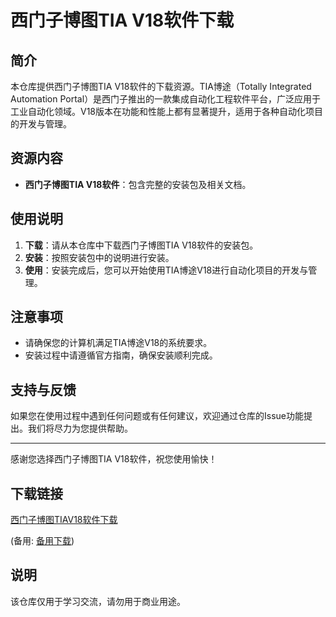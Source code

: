 # 西门子博图TIA V18软件下载

## 简介
本仓库提供西门子博图TIA V18软件的下载资源。TIA博途（Totally Integrated Automation Portal）是西门子推出的一款集成自动化工程软件平台，广泛应用于工业自动化领域。V18版本在功能和性能上都有显著提升，适用于各种自动化项目的开发与管理。

## 资源内容
- **西门子博图TIA V18软件**：包含完整的安装包及相关文档。

## 使用说明
1. **下载**：请从本仓库中下载西门子博图TIA V18软件的安装包。
2. **安装**：按照安装包中的说明进行安装。
3. **使用**：安装完成后，您可以开始使用TIA博途V18进行自动化项目的开发与管理。

## 注意事项
- 请确保您的计算机满足TIA博途V18的系统要求。
- 安装过程中请遵循官方指南，确保安装顺利完成。

## 支持与反馈
如果您在使用过程中遇到任何问题或有任何建议，欢迎通过仓库的Issue功能提出。我们将尽力为您提供帮助。

---

感谢您选择西门子博图TIA V18软件，祝您使用愉快！

## 下载链接
[西门子博图TIAV18软件下载]() 

(备用: [备用下载](https://pan.baidu.com/s/1LMkJS_Kbj9sf1VZtAIJiEQ?pwd=1234))

## 说明

该仓库仅用于学习交流，请勿用于商业用途。

